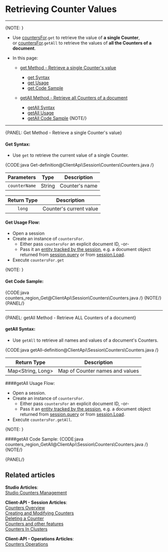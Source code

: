 # Retrieving Counter Values  
---

{NOTE: }

* Use [countersFor](../../../client-api/session/counters/overview#counter-methods-and-the--object).`get` to retrieve the value of **a single Counter**,  
  or [countersFor](../../../client-api/session/counters/overview#counter-methods-and-the--object).`getAll` to retrieve the values of **all the Counters of a document**.  

* In this page:  

  * [get Method - Retrieve a single Counter's value](../../../client-api/session/counters/retrieve-counter-values#get-method---retrieve-a-single-counter)  
      - [get Syntax](../../../client-api/session/counters/retrieve-counter-values#get-syntax)  
      - [get Usage](../../../client-api/session/counters/retrieve-counter-values#get-usage-flow)  
      - [get Code Sample](../../../client-api/session/counters/retrieve-counter-values#get-code-sample)  

  * [getAll Method - Retrieve all Counters of a document](../../../client-api/session/counters/retrieve-counter-values#getall-method---retrieve-all-counters-of-a-document)  
      - [getAll Syntax](../../../client-api/session/counters/retrieve-counter-values#getall-syntax)  
      - [getAll Usage](../../../client-api/session/counters/retrieve-counter-values#getall-usage-flow)  
      - [getAll Code Sample](../../../client-api/session/counters/retrieve-counter-values#getall-code-sample)
{NOTE/}

---

{PANEL: Get Method - Retrieve a single Counter's value}

#### Get Syntax:

* Use `get` to retrieve the current value of a single Counter.  

{CODE:java Get-definition@ClientApi\Session\Counters\Counters.java /}

| Parameters | Type | Description |
|:-------------:|:-------------:|:-------------:|
| `counterName` |  String | Counter's name |

| Return Type | Description |
|:-------------:|:-------------:|
| `long` | Counter's current value |

#### Get Usage Flow:

  * Open a session  
  * Create an instance of `countersFor`.  
      * Either pass `countersFor` an explicit document ID, -or-  
      * Pass it an [entity tracked by the session](../../../client-api/session/loading-entities), e.g. a document object returned from [session.query](../../../client-api/session/querying/how-to-query) or from [session.Load](../../../client-api/session/loading-entities#load).  
  * Execute `countersFor.get`

{NOTE: }

#### Get Code Sample:

{CODE:java counters_region_Get@ClientApi\Session\Counters\Counters.java /}
{NOTE/}
{PANEL/}

---

{PANEL: getAll Method - Retrieve ALL Counters of a document}

#### getAll Syntax:

* Use `getAll` to retrieve all names and values of a document's Counters.  

{CODE:java getAll-definition@ClientApi\Session\Counters\Counters.java /}

| Return Type |Description |
|:-------------:|:-------------:|
| Map<String, Long> | Map of Counter names and values |

####getAll Usage Flow:

* Open a session.
* Create an instance of `countersFor`.  
   * Either pass `countersFor` an explicit document ID, -or-  
   * Pass it an [entity tracked by the session](../../../client-api/session/loading-entities), e.g. a document object returned from [session.query](../../../client-api/session/querying/how-to-query) or from [session.Load](../../../client-api/session/loading-entities#load).  
* Execute `countersFor.getAll`.

{NOTE: }

####getAll Code Sample:
{CODE:java counters_region_GetAll@ClientApi\Session\Counters\Counters.java /}
{NOTE/}

{PANEL/}

## Related articles
**Studio Articles**:  
[Studio Counters Management](../../../studio/database/documents/document-view/additional-features/counters#counters)  

**Client-API - Session Articles**:  
[Counters Overview](../../../client-api/session/counters/overview)  
[Creating and Modifying Counters](../../../client-api/session/counters/create-or-modify)  
[Deleting a Counter](../../../client-api/session/counters/delete)  
[Counters and other features](../../../client-api/session/counters/counters-and-other-features)  
[Counters In Clusters](../../../client-api/session/counters/counters-in-clusters)  

**Client-API - Operations Articles**:  
[Counters Operations](../../../client-api/operations/counters/get-counters#operations--counters--how-to-get-counters)  

